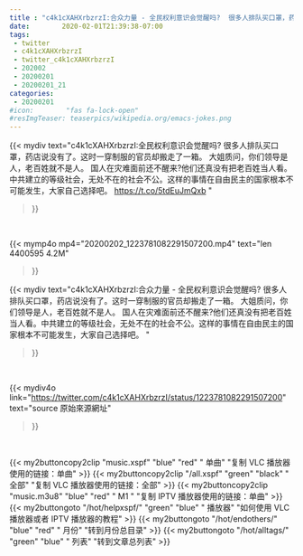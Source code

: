 ```yaml
---
title : "c4k1cXAHXrbzrzI:合众力量 - 全民权利意识会觉醒吗?  很多人排队买口罩，药店说没有了。这时一穿制服的官员却搬走了一箱。 大姐质问，你们领导是人，老百姓就不是人。 国人在灾难面前还不醒来?他们还真没有把老百姓当人看。中共建立的等级社会，无处不在的社会不公。这样的事情在自由民主的国家根本不可能发生，大家自己选择吧。 "
date:        2020-02-01T21:39:38-07:00
tags:
 - twitter
 - c4k1cXAHXrbzrzI
 - twitter_c4k1cXAHXrbzrzI
 - 202002
 - 20200201
 - 20200201_21
categories:
 - 20200201
#icon:        "fas fa-lock-open"
#resImgTeaser: teaserpics/wikipedia.org/emacs-jokes.png
---
```


{{< mydiv text="c4k1cXAHXrbzrzI:全民权利意识会觉醒吗?  很多人排队买口罩，药店说没有了。这时一穿制服的官员却搬走了一箱。 大姐质问，你们领导是人，老百姓就不是人。 国人在灾难面前还不醒来?他们还真没有把老百姓当人看。中共建立的等级社会，无处不在的社会不公。这样的事情在自由民主的国家根本不可能发生，大家自己选择吧。 https://t.co/5tdEuJmQxb "
>}}
<br>


{{< mymp4o mp4="20200202_1223781082291507200.mp4"
text="len 4400595    4.2M"
>}}


{{< mydiv text="c4k1cXAHXrbzrzI:合众力量 - 全民权利意识会觉醒吗?  很多人排队买口罩，药店说没有了。这时一穿制服的官员却搬走了一箱。 大姐质问，你们领导是人，老百姓就不是人。 国人在灾难面前还不醒来?他们还真没有把老百姓当人看。中共建立的等级社会，无处不在的社会不公。这样的事情在自由民主的国家根本不可能发生，大家自己选择吧。 "
>}}
<br>

{{< mydiv4o link="https://twitter.com/c4k1cXAHXrbzrzI/status/1223781082291507200"
text="source 原始來源網址"
>}}


<br>



{{< my2buttoncopy2clip "music.xspf"        "blue"   "red"    " 单曲"  "复制 VLC 播放器使用的链接：单曲" >}} {{< my2buttoncopy2clip "/all.xspf"         "green"  "black"  " 全部"  "复制 VLC 播放器使用的链接：全部" >}} {{< my2buttoncopy2clip "music.m3u8"        "blue"   "red"    " M1 "    "复制 IPTV 播放器使用的链接：单曲" >}} {{< my2buttongoto      "/hot/helpxspf/"    "green"  "blue"   " 播放器" "如何使用 VLC 播放器或者 IPTV 播放器的教程" >}} {{< my2buttongoto      "/hot/endothers/"   "blue"   "red"    " 月份"   "转到月份总目录" >}} {{< my2buttongoto      "/hot/alltags/"     "green"  "blue"   " 列表"   "转到文章总列表" >}} 
